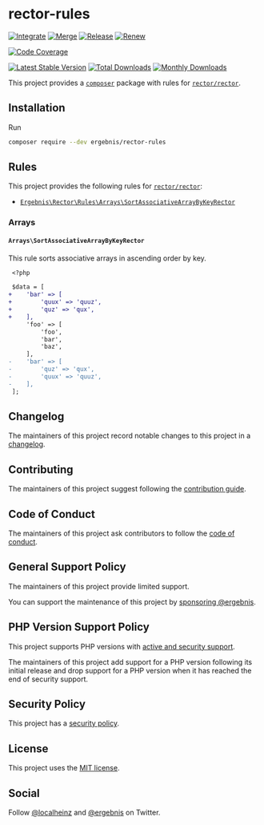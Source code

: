 # rector-rules

[![Integrate](https://github.com/ergebnis/rector-rules/workflows/Integrate/badge.svg)](https://github.com/ergebnis/rector-rules/actions)
[![Merge](https://github.com/ergebnis/rector-rules/workflows/Merge/badge.svg)](https://github.com/ergebnis/rector-rules/actions)
[![Release](https://github.com/ergebnis/rector-rules/workflows/Release/badge.svg)](https://github.com/ergebnis/rector-rules/actions)
[![Renew](https://github.com/ergebnis/rector-rules/workflows/Renew/badge.svg)](https://github.com/ergebnis/rector-rules/actions)

[![Code Coverage](https://codecov.io/gh/ergebnis/rector-rules/branch/main/graph/badge.svg)](https://codecov.io/gh/ergebnis/rector-rules)

[![Latest Stable Version](https://poser.pugx.org/ergebnis/rector-rules/v/stable)](https://packagist.org/packages/ergebnis/rector-rules)
[![Total Downloads](https://poser.pugx.org/ergebnis/rector-rules/downloads)](https://packagist.org/packages/ergebnis/rector-rules)
[![Monthly Downloads](http://poser.pugx.org/ergebnis/rector-rules/d/monthly)](https://packagist.org/packages/ergebnis/rector-rules)

This project provides a [`composer`](https://getcomposer.org) package with rules for [`rector/rector`](https://github.com/rectorphp/rector).

## Installation

Run

```sh
composer require --dev ergebnis/rector-rules
```

## Rules

This project provides the following rules for [`rector/rector`](https://github.com/rectorphp/rector):

- [`Ergebnis\Rector\Rules\Arrays\SortAssociativeArrayByKeyRector`](https://github.com/ergebnis/rector-rules#arrayssortassociativearraybykeyrector)

### Arrays

#### `Arrays\SortAssociativeArrayByKeyRector`

This rule sorts associative arrays in ascending order by key.

```diff
 <?php

 $data = [
+    'bar' => [
+        'quux' => 'quuz',
+        'quz' => 'qux',
+    ],
     'foo' => [
         'foo',
         'bar',
         'baz',
     ],
-    'bar' => [
-        'quz' => 'qux',
-        'quux' => 'quuz',
-    ],
 ];
```

## Changelog

The maintainers of this project record notable changes to this project in a [changelog](CHANGELOG.md).

## Contributing

The maintainers of this project suggest following the [contribution guide](.github/CONTRIBUTING.md).

## Code of Conduct

The maintainers of this project ask contributors to follow the [code of conduct](https://github.com/ergebnis/.github/blob/main/CODE_OF_CONDUCT.md).

## General Support Policy

The maintainers of this project provide limited support.

You can support the maintenance of this project by [sponsoring @ergebnis](https://github.com/sponsors/ergebnis).

## PHP Version Support Policy

This project supports PHP versions with [active and security support](https://www.php.net/supported-versions.php).

The maintainers of this project add support for a PHP version following its initial release and drop support for a PHP version when it has reached the end of security support.

## Security Policy

This project has a [security policy](.github/SECURITY.md).

## License

This project uses the [MIT license](LICENSE.md).

## Social

Follow [@localheinz](https://twitter.com/intent/follow?screen_name=localheinz) and [@ergebnis](https://twitter.com/intent/follow?screen_name=ergebnis) on Twitter.
